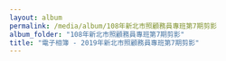 ```yaml
---
layout: album
permalink: /media/album/108年新北市照顧務員專班第7期剪影
album_folder: "108年新北市照顧務員專班第7期剪影"
title: "電子相簿 - 2019年新北市照顧務員專班第7期剪影"
---
```


